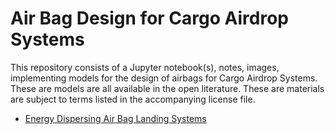 Air Bag Design for Cargo Airdrop Systems
========================================

This repository consists of a Jupyter notebook(s), notes, images, implementing models for the design of airbags for Cargo Airdrop Systems.  These are models are all available in the open literature. These are materials are subject to terms listed in the accompanying license file.

* [Energy Dispersing Air Bag Landing Systems](http://nbviewer.ipython.org/github/jckantor/Airbag-Design-for-Cargo-Airdrop/blob/master/notebooks/Energy%20Dispersing%20Air%20Bag%20Landing%20Systems.ipynb)
